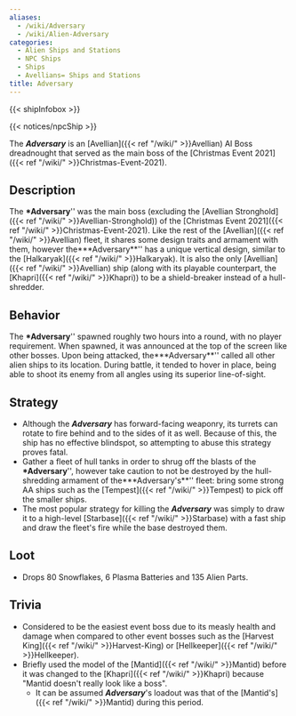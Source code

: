 ```yaml
---
aliases:
  - /wiki/Adversary
  - /wiki/Alien-Adversary
categories:
  - Alien Ships and Stations
  - NPC Ships
  - Ships
  - Avellians= Ships and Stations
title: Adversary
---
```


{{< shipInfobox >}}

{{< notices/npcShip >}}

The **_Adversary_** is an [Avellian]({{< ref "/wiki/" >}}Avellian) AI Boss dreadnought that served as the main boss of the [Christmas Event 2021]({{< ref "/wiki/" >}}Christmas-Event-2021).

## Description

The **\*Adversary**'' was the main boss (excluding the [Avellian Stronghold]({{< ref "/wiki/" >}}Avellian-Stronghold)) of the [Christmas Event 2021]({{< ref "/wiki/" >}}Christmas-Event-2021). Like the rest of the [Avellian]({{< ref "/wiki/" >}}Avellian) fleet, it shares some design traits and armament with them, however the**\*Adversary**'' has a unique vertical design, similar to the [Halkaryak]({{< ref "/wiki/" >}}Halkaryak). It is also the only [Avellian]({{< ref "/wiki/" >}}Avellian) ship (along with its playable counterpart, the [Khapri]({{< ref "/wiki/" >}}Khapri)) to be a shield-breaker instead of a hull-shredder.

## Behavior

The **\*Adversary**'' spawned roughly two hours into a round, with no player requirement. When spawned, it was announced at the top of the screen like other bosses. Upon being attacked, the**\*Adversary**'' called all other alien ships to its location. During battle, it tended to hover in place, being able to shoot its enemy from all angles using its superior line-of-sight.

## Strategy

- Although the **_Adversary_** has forward-facing weaponry, its turrets can rotate to fire behind and to the sides of it as well. Because of this, the ship has no effective blindspot, so attempting to abuse this strategy proves fatal.
- Gather a fleet of hull tanks in order to shrug off the blasts of the **\*Adversary**'', however take caution to not be destroyed by the hull-shredding armament of the**\*Adversary's**'' fleet: bring some strong AA ships such as the [Tempest]({{< ref "/wiki/" >}}Tempest) to pick off the smaller ships.
- The most popular strategy for killing the **_Adversary_** was simply to draw it to a high-level [Starbase]({{< ref "/wiki/" >}}Starbase) with a fast ship and draw the fleet's fire while the base destroyed them.

## Loot

- Drops 80 Snowflakes, 6 Plasma Batteries and 135 Alien Parts.

## Trivia

- Considered to be the easiest event boss due to its measly health and damage when compared to other event bosses such as the [Harvest King]({{< ref "/wiki/" >}}Harvest-King) or [Hellkeeper]({{< ref "/wiki/" >}}Hellkeeper).
- Briefly used the model of the [Mantid]({{< ref "/wiki/" >}}Mantid) before it was changed to the [Khapri]({{< ref "/wiki/" >}}Khapri) because "Mantid doesn't really look like a boss".
  - It can be assumed **_Adversary_**'s loadout was that of the [Mantid's]({{< ref "/wiki/" >}}Mantid) during this period.
